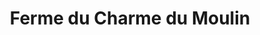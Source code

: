 ---
title: "Ferme du Charme du Moulin"
url: /bragelogne-beauvoir/ferme-du-charme-du-moulin/
shop: fromage
---